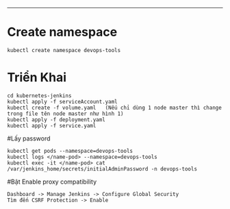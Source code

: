 --------------------------------------------------------------------------------------------------------------------------------------------------------------------------------------------------------------------------------------

# Create namespace

    kubectl create namespace devops-tools

# Triển Khai

    cd kubernetes-jenkins
    kubectl apply -f serviceAccount.yaml
    kubectl create -f volume.yaml   (Nếu chỉ dùng 1 node master thì change trong file tên node master như hình 1)
    kubectl apply -f deployment.yaml
    kubectl apply -f service.yaml

#Lấy password

    kubectl get pods --namespace=devops-tools
    kubectl logs </name-pod> --namespace=devops-tools
    kubectl exec -it </name-pod> cat /var/jenkins_home/secrets/initialAdminPassword -n devops-tools

#Bật Enable proxy compatibility

    Dashboard -> Manage Jenkins -> Configure Global Security
    Tìm đến CSRF Protection -> Enable




